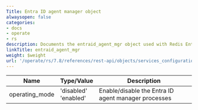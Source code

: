 ```yaml
---
Title: Entra ID agent manager object
alwaysopen: false
categories:
- docs
- operate
- rs
description: Documents the entraid_agent_mgr object used with Redis Enterprise Software REST API calls.
linkTitle: entraid_agent_mgr
weight: $weight
url: '/operate/rs/7.8/references/rest-api/objects/services_configuration/entraid_agent_mgr/'
---
```


| Name | Type/Value | Description |
|------|------------|-------------|
| operating_mode | 'disabled'<br />'enabled' | Enable/disable the Entra ID agent manager processes |
